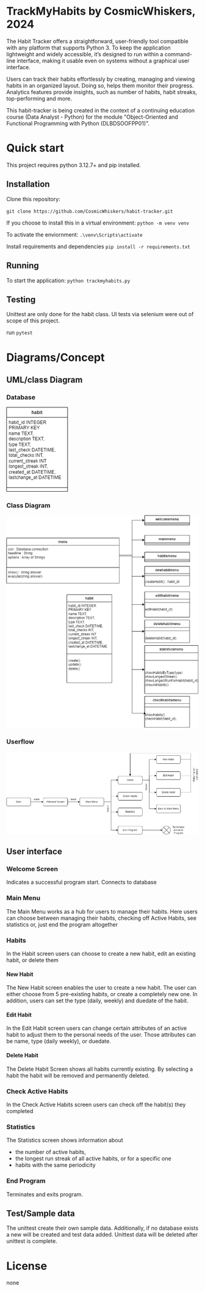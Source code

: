 # TrackMyHabits by CosmicWhiskers, 2024
 The Habit Tracker offers a straightforward, user-friendly tool compatible with any platform that supports Python 3. To keep the application lightweight and widely accessible, it’s designed to run within a command-line interface, making it usable even on systems without a graphical user interface.

Users can track their habits effortlessly by creating, managing and viewing habits in an organized layout. Doing so, helps them monitor their progress. Analytics features provide insights, such as number of habits, habit streaks, top-performing and more.

This habit-tracker is being created in the context of a continuing education course (Data Analyst - Python) for the module "Object-Oriented and Functional Programming with Python (DLBDSOOFPP01)".

# Quick start
This project requires python 3.12.7+ and pip installed.

## Installation
Clone this repository:

`git clone https://github.com/CosmicWhiskers/habit-tracker.git`

If you choose to install this in a virtual environment: 
`python -m venv venv`

To activate the enviornment:
`.\venv\Scripts\activate`

Install requirements and dependencies
`pip install -r requirements.txt`

## Running
To start the application:
`python trackmyhabits.py`

## Testing
Unittest are only done for the habit class. UI tests via selenium were out of scope of this project.

run `pytest`

# Diagrams/Concept

## UML/class Diagram

### Database
![Alt text](diagrams/classes.png?raw=true "Database")

### Class Diagram
![Alt text](diagrams/classdiagram.png?raw=true "Class Diagram")

### Userflow 
![Alt text](diagrams/userflow.png?raw=true "Userflow Diagram")


## User interface
### Welcome Screen
Indicates a successful program start. Connects to database
### Main Menu
The Main Menu works as a hub for users to manage their habits. Here users can choose between managing their habits, checking off Active Habits, see statistics or, 
just end the program altogether
### Habits
In the Habit screen users can choose to create a new habit, edit an existing habit, or delete them
#### New Habit
The New Habit screen enables the user to create a new habit. The user can either choose from 5 pre-existing habits, or create a completely new one. 
In addition, users can set the type (daily, weekly) and duedate of the habit.
#### Edit Habit
In the Edit Habit screen users can change certain attributes of an active habit to adjust them to the personal needs of the user.
Those attributes can be name, type (daily weekly), or duedate.
#### Delete Habit
The Delete Habit Screen shows all habits currently existing. By selecting a habit the habit will be removed and permanently deleted. 
### Check Active Habits 
In the Check Active Habits screen users can check off the habit(s) they completed
### Statistics
The Statistics screen shows information about 
+ the number of active habits, 
+ the longest run streak of all active habits, or for a specific one 
+ habits with the same periodicity
### End Program
Terminates and exits program.

## Test/Sample data

The unittest create their own sample data. Additionally, if no database exists a new will be created and test data added.
Unittest data will be deleted after unittest is complete.

# License

none